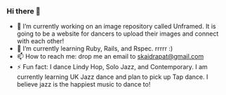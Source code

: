 ### Hi there 👋

- 🔭 I’m currently working on an image repository called Unframed. It is going to be a website for dancers to upload their images and connect with each other!
- 🌱 I’m currently learning Ruby, Rails, and Rspec. rrrrr :)
- 📫 How to reach me: drop me an email to skaidrapat@gmail.com
- ⚡ Fun fact: I dance Lindy Hop, Solo Jazz, and Contemporary. I am currently learning UK Jazz dance and plan to pick up Tap dance. I believe jazz is the happiest music to dance to!
